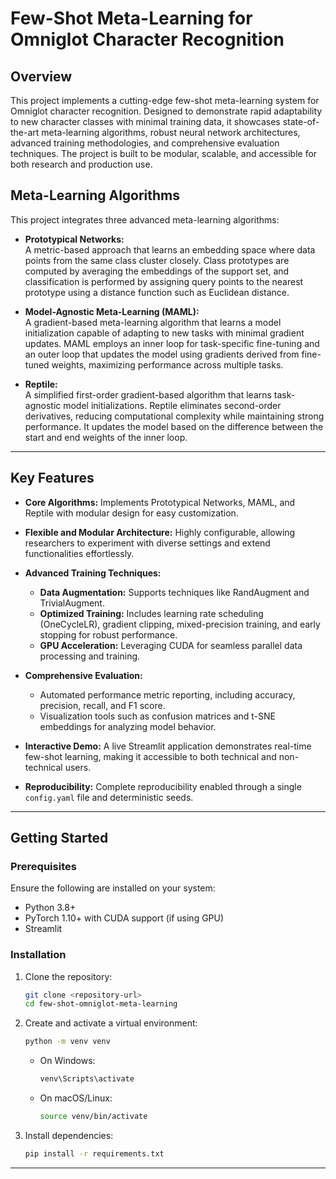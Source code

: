 # Few-Shot Meta-Learning for Omniglot Character Recognition

## Overview

This project implements a cutting-edge few-shot meta-learning system for Omniglot character recognition. Designed to demonstrate rapid adaptability to new character classes with minimal training data, it showcases state-of-the-art meta-learning algorithms, robust neural network architectures, advanced training methodologies, and comprehensive evaluation techniques. The project is built to be modular, scalable, and accessible for both research and production use.

## Meta-Learning Algorithms

This project integrates three advanced meta-learning algorithms:

* **Prototypical Networks:**  
  A metric-based approach that learns an embedding space where data points from the same class cluster closely. Class prototypes are computed by averaging the embeddings of the support set, and classification is performed by assigning query points to the nearest prototype using a distance function such as Euclidean distance.

* **Model-Agnostic Meta-Learning (MAML):**  
  A gradient-based meta-learning algorithm that learns a model initialization capable of adapting to new tasks with minimal gradient updates. MAML employs an inner loop for task-specific fine-tuning and an outer loop that updates the model using gradients derived from fine-tuned weights, maximizing performance across multiple tasks.

* **Reptile:**  
  A simplified first-order gradient-based algorithm that learns task-agnostic model initializations. Reptile eliminates second-order derivatives, reducing computational complexity while maintaining strong performance. It updates the model based on the difference between the start and end weights of the inner loop.

---

## Key Features

* **Core Algorithms:** Implements Prototypical Networks, MAML, and Reptile with modular design for easy customization.
* **Flexible and Modular Architecture:** Highly configurable, allowing researchers to experiment with diverse settings and extend functionalities effortlessly.
* **Advanced Training Techniques:**  
  - **Data Augmentation:** Supports techniques like RandAugment and TrivialAugment.  
  - **Optimized Training:** Includes learning rate scheduling (OneCycleLR), gradient clipping, mixed-precision training, and early stopping for robust performance.  
  - **GPU Acceleration:** Leveraging CUDA for seamless parallel data processing and training.  

* **Comprehensive Evaluation:**  
  - Automated performance metric reporting, including accuracy, precision, recall, and F1 score.  
  - Visualization tools such as confusion matrices and t-SNE embeddings for analyzing model behavior.  

* **Interactive Demo:** A live Streamlit application demonstrates real-time few-shot learning, making it accessible to both technical and non-technical users.  

* **Reproducibility:** Complete reproducibility enabled through a single `config.yaml` file and deterministic seeds.  

---

## Getting Started

### Prerequisites

Ensure the following are installed on your system:
- Python 3.8+
- PyTorch 1.10+ with CUDA support (if using GPU)
- Streamlit

### Installation

1. Clone the repository:
    ```bash
    git clone <repository-url>
    cd few-shot-omniglot-meta-learning
    ```

2. Create and activate a virtual environment:
    ```bash
    python -m venv venv
    ```
   - On Windows:
     ```bash
     venv\Scripts\activate
     ```
   - On macOS/Linux:
     ```bash
     source venv/bin/activate
     ```

3. Install dependencies:
    ```bash
    pip install -r requirements.txt
    ```

---
